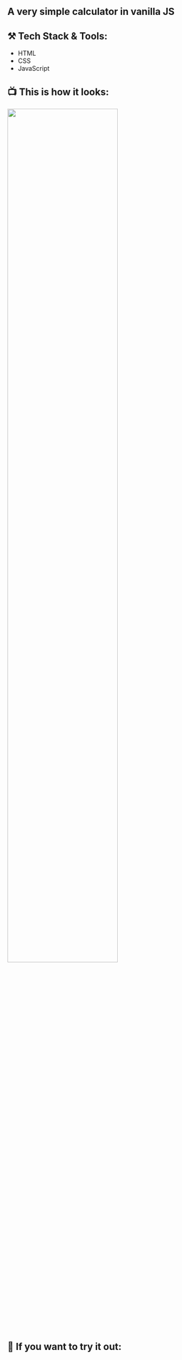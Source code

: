## A very simple calculator in vanilla JS

## ⚒️ Tech Stack & Tools:
* HTML 
* CSS
* JavaScript

## 📺 This is how it looks:

<img src="https://user-images.githubusercontent.com/92175898/156214209-d287cf74-9c0f-422e-8e0b-4a2dbcc2e370.png" width=70%>

## 📌 If you want to try it out:

